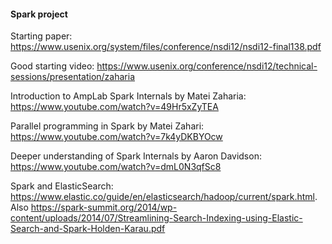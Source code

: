 #### Spark project
Starting paper: https://www.usenix.org/system/files/conference/nsdi12/nsdi12-final138.pdf

Good starting video: https://www.usenix.org/conference/nsdi12/technical-sessions/presentation/zaharia

Introduction to AmpLab Spark Internals by Matei Zaharia: https://www.youtube.com/watch?v=49Hr5xZyTEA

Parallel programming in Spark by Matei Zahari: https://www.youtube.com/watch?v=7k4yDKBYOcw

Deeper understanding of Spark Internals by Aaron Davidson: https://www.youtube.com/watch?v=dmL0N3qfSc8

Spark and ElasticSearch: https://www.elastic.co/guide/en/elasticsearch/hadoop/current/spark.html. Also https://spark-summit.org/2014/wp-content/uploads/2014/07/Streamlining-Search-Indexing-using-Elastic-Search-and-Spark-Holden-Karau.pdf


